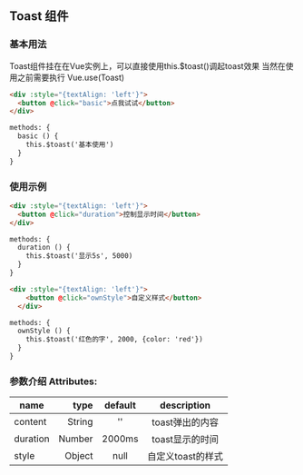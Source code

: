  <div class="text-area">

## Toast 组件

### 基本用法

Toast组件挂在在Vue实例上，可以直接使用this.$toast()调起toast效果
当然在使用之前需要执行 Vue.use(Toast)

<template>
  <div :style="{textAlign: 'left'}">
    <button @click="basic">点我试试</button>
  </div>
</template>


```html
<div :style="{textAlign: 'left'}">
  <button @click="basic">点我试试</button>
</div>

methods: {
  basic () {
    this.$toast('基本使用')
  }
}
```

### 使用示例


```html
<div :style="{textAlign: 'left'}">
  <button @click="duration">控制显示时间</button>
</div>

methods: {
  duration () {
    this.$toast('显示5s', 5000)
  }
}
```

<template>
  <div :style="{textAlign: 'left'}">
    <button @click="ownStyle">自定义样式</button>
  </div>
</template>

```html
<div :style="{textAlign: 'left'}">
    <button @click="ownStyle">自定义样式</button>
  </div>

methods: {
  ownStyle () {
    this.$toast('红色的字', 2000, {color: 'red'})
  }
}
```

### 参数介绍 Attributes:
name            |           type     |  default   |    description
--------------- | -------------:     | :--------: | :--------------------------------------------------------:
content             |   String | ''     |    toast弹出的内容
duration          |         Number     |  2000ms        |   toast显示的时间
style | Object | null | 自定义toast的样式


</div>
<div class="demo-area">
  <div class="demo-phone">
    <template>
      <div :style="{textAlign: 'left'}">
        <button @click="duration">控制显示时间</button>
      </div>
    </template>
  </div>
</div>

<script>
import Toast from 'packages/toast/index.js'
import Vue from 'vue'

Vue.use(Toast)

export default {
  methods: {
    ownStyle () {
      this.$toast('红色的字', 2000, {color: 'red'})
    },
    duration () {
      this.$toast('显示5s', 5000)
    },
    basic () {
      this.$toast('基本使用')
    }
  },
  mounted () {
    this.$toast('欢迎使用toast组件')
  }
}
</script>
